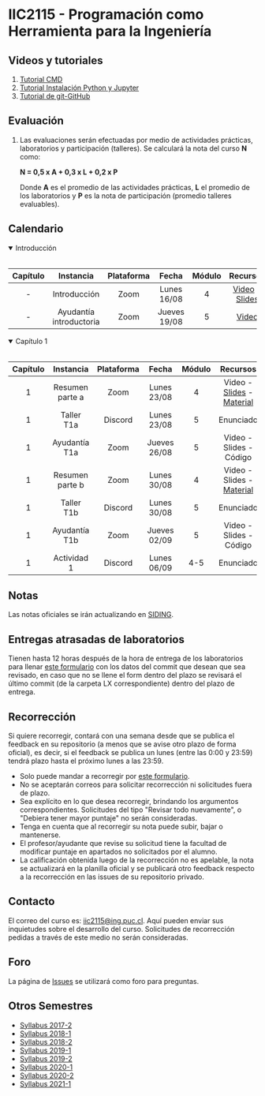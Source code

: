 # IIC2115 - Programación como Herramienta para la Ingeniería

## Videos y tutoriales

1. [Tutorial CMD](https://www.youtube.com/watch?v=qgFmMU6Pukc) 
1. [Tutorial Instalación Python y Jupyter](https://www.youtube.com/watch?v=FxHoi_ZRV4s) 
1. [Tutorial de git-GitHub](https://youtu.be/4WTjx_Rw65A)



## Evaluación

1. Las evaluaciones serán efectuadas por medio de actividades prácticas, laboratorios y participación (talleres). Se calculará la nota del curso **N** como:

    **N = 0,5 x A + 0,3 x L + 0,2 x P**

    Donde **A** es el promedio de las actividades prácticas, **L** el promedio de los laboratorios y **P** es la nota de participación (promedio talleres evaluables).


## Calendario 
<details open>
<summary>Introducción</summary>
<br>

| Capítulo |	Instancia             | Plataforma | Fecha         | Módulo | Recursos |
| :-:      | :-:                     | :-:        | :-:           | :-:    | :-:      |
| -        | Introducción            |  Zoom      | Lunes 16/08   | 4      | [Video](https://youtu.be/RC7LoZ0vef4) - [Slides](../../blob/main/Material%20de%20clases/Introducción.pdf) |
| -        | Ayudantía introductoria |  Zoom      | Jueves 19/08  | 5      | [Video](https://youtu.be/rAsvolgqnxs) |
</details>
   
<details open>
<summary>Capítulo 1</summary>
<br>

| Capítulo |	Instancia     | Plataforma | Fecha        | Módulo | Recursos |
| :-:      | :-:             | :-:        | :-:          | :-:    | :-:      |
| 1        | Resumen parte a |  Zoom    | Lunes 23/08  | 4      | Video - [Slides](../../blob/main/Material%20de%20clases/Capítulo%201/Parte%20a/Slides/01%20-%20Fundamentos%20de%20OOP.pdf) - [Material](../../tree/main/Material%20de%20clases/Capítulo%201/Parte%20a) |
| 1        | Taller T1a      |  Discord   | Lunes 23/08  | 5      | Enunciado |
| 1        | Ayudantía T1a   |  Zoom      | Jueves 26/08 | 5      | Video - Slides - Código |
| 1        | Resumen parte b |  Zoom      | Lunes 30/08  | 4      | Video - Slides - [Material](../../tree/main/Material%20de%20clases/Capítulo%201/Parte%20b) |
| 1        | Taller T1b      |  Discord   | Lunes 30/08  | 5      | Enunciado |
| 1        | Ayudantía T1b   |  Zoom      | Jueves 02/09 | 5      | Video - Slides - Código |
| 1        | Actividad 1     |  Discord   | Lunes 06/09  | 4-5    | Enunciado |
</details>

<!--
<details>
<summary>Capítulo 2</summary>
<br>
   
| Capítulo |	Instancia          | Plataforma | Fecha        | Módulo | Recursos |
| :-:      | :-:                  | :-:        | :-:          | :-:    | :-:      |
| 2        | Resumen parte a      |  Zoom      | Lunes 12/04  | 4      | [Video](https://youtu.be/qDUlhQFiST0) - [Slides](../../blob/main/Material%20de%20clases/Capítulo%202/Parte%20a/Slides/01%20-%20Estructuras%20de%20datos%20avanzadas.pdf) - [Código](../../tree/main/Material%20de%20clases/Cap%C3%ADtulo%202/Parte%20a) |
| 2        | Taller parte a       |  Discord   | Lunes 12/04  | 5      | [Enunciado](../../blob/main/Talleres/T2a/T2a.pdf) |
| 2        | Ayudantía parte a    |  Zoom      | Jueves 15/04 | 5      | [Video](https://youtu.be/TtDTYmKcCs0) - [Slides](https://github.com/IIC2115/Syllabus/blob/main/Ayudant%C3%ADas/T2a/Ay_T2a.pdf) - [Código](https://github.com/IIC2115/Syllabus/blob/main/Ayudant%C3%ADas/T2a/Ay_T2a.ipynb) |
| 2        | Resumen parte b      |  Zoom      | Lunes 19/04  | 4      | [Video](https://youtu.be/JxJX0Brp4ZY) - [Slides](../../blob/main/Material%20de%20clases/Capítulo%202/Parte%20b/Slides/01%20-%20Técnicas%20y%20Algoritmos.pdf) - [Código](../../tree/main/Material%20de%20clases/Cap%C3%ADtulo%202/Parte%20b) |
| 2        | Taller parte b       |  Discord   | Lunes 19/04  | 5      | [Enunciado](../../blob/main/Talleres/T2b/T2b.pdf) |
| 2        | Ayudantía parte b    |  Zoom      | Jueves 22/04 | 5      | [Video](https://youtu.be/1YAQDkBzpOE) - [Slides](https://github.com/IIC2115/Syllabus/blob/main/Ayudant%C3%ADas/T2b/Ay_T2b.pdf) - [Código](https://github.com/IIC2115/Syllabus/blob/main/Ayudant%C3%ADas/T2b/Ay_T2b.ipynb) |
| 2        | Actividad práctica   |  Discord   | Lunes 26/04  | 4-5    | [Enunciado](../../blob/main/Actividades%20Prácticas/A2/A2.pdf) |
| 2 - 3    | Lectura enunciado L1 |  Zoom      | Jueves 29/04 | 5      | [Video](https://youtu.be/2TonIlwAu08) - [Enunciado](../../blob/main/Laboratorios/L1/L1.pdf) |

</details>

<details>
<summary>Capítulo 3</summary>
<br>
   
| Capítulo |	Instancia        | Plataforma | Fecha        | Módulo | Recursos |
| :-:      | :-:                | :-:        | :-:          | :-:    | :-:      |
| 3        | Resumen parte a    |  Zoom      | Lunes 03/05  | 4      | [Video](https://youtu.be/wR_o-_U7bCY) - [Slides](../../blob/main/Material%20de%20clases/Capítulo%203/Parte%20a/Slides/01%20-%20Bases%20de%20datos%20relacionales.pdf) - [Código](../../tree/main/Material%20de%20clases/Capítulo%203/Parte%20a) |
| 3        | Taller parte a     |  Discord   | Lunes 03/05  | 5      | [Enunciado](../../blob/main/Talleres/T3a/T3a.pdf) |
| 3        | Ayudantía parte a  |  Zoom      | Jueves 06/05 | 5      | [Video](https://youtu.be/JcXo-jQWex8) - [Slides](../../blob/main/Ayudant%C3%ADas/T3a/Ay_T3a.pdf) - [Código](../../blob/main/Ayudant%C3%ADas/T3a/Ay_T3a.ipynb) |
| -        | Semana receso      |  -         | -            | -      | - |
| 3        | Resumen parte b    |  Zoom      | Lunes 17/05  | 4      | [Video](https://youtu.be/QU3c1winhzk) - [Slides](../../blob/main/Material%20de%20clases/Capítulo%203/Parte%20b/Slides/01%20-%20Consultas%20en%20SQL.pdf) - [Código](../../blob/main/Material%20de%20clases/Capítulo%203/Parte%20b/01%20-%20Consultas%20sobre%20bases%20de%20datos%20relacionales.ipynb) |
| 3        | Ejercicios parte b |  Zoom      | Lunes 17/05  | 5      | [Video](https://youtu.be/aqkHNvBtzPE) - [Código](../../tree/main/Material%20de%20clases/Capítulo%203/Parte%20b/Ejemplos) |
| 3        | Taller parte b     |  Discord   | Jueves 20/05 | 5      | [Enunciado](../../blob/main/Talleres/T3b/T3b.pdf) |
| 3        | Ayudantía parte b  |  Youtube   | Jueves 20/05 | -      | [Video](https://youtu.be/dFUTLExY-RI) - [Código](../../blob/main/Ayudantías/T3b/Ay_T3b.ipynb) |
| 3        | Actividad práctica |  Discord   | Lunes 24/05  | 4-5    | [Enunciado](../../blob/main/Actividades%20Pr%C3%A1cticas/A3/A3.pdf) |
| -        | Libre              | -          | Jueves 27/05 | -      |           |

</details>

<details>
<summary>Capítulo 4</summary>
<br>
   
| Capítulo |	Instancia          | Plataforma | Fecha        | Módulo | Recursos |
| :-:      | :-:                  | :-:        | :-:          | :-:    | :-:      |
| 4        | Resumen parte a      |  Zoom      | Lunes 31/05  | 4      | [Video](https://youtu.be/wzNrd-3q65s) - [Slides](../../blob/main/Material%20de%20clases/Capítulo%204/Parte%20a/Slides/01%20-%20Exploración%2C%20limpieza%20y%20depuración%20de%20datos.pdf) - [Código](../../tree/main/Material%20de%20clases/Capítulo%204/Parte%20a) |
| 4        | Taller parte a       |  Discord   | Lunes 31/05  | 5      | [Enunciado](../../blob/main/Talleres/T4a/T4a.pdf) |
| 4        | Ayudantía parte a    |  Zoom      | Jueves 03/06 | 5      | [Video](https://youtu.be/tpb3wL7QY5I) - [Código](../../blob/main/Ayudantías/T4a/Ay_T4a.ipynb) |
| 4        | Resumen parte b      |  Zoom      | Lunes 07/06  | 4      | [Video](https://youtu.be/jDaeLLpY7FU) - [Slides](../../blob/main/Material%20de%20clases/Capítulo%204/Parte%20b/Slides/01%20-%20Modelos%20predictivos%20con%20ML.pdf) - [Código](../../tree/main/Material%20de%20clases/Capítulo%204/Parte%20b) |
| 4        | Taller parte b       |  Discord   | Lunes 07/06  | 5      | [Enunciado](../../blob/main/Talleres/T4b/T4b.pdf) |
| 4        | Ayudantía parte b    |  Zoom      | Jueves 11/06 | 5      | [Video](https://youtu.be/sUbl5y4RwqE) - [Código](../../blob/main/Ayudantías/T4b/Ay_T4b.ipynb) |
| 4        | Actividad práctica   |  Discord   | Lunes 14/06  | 4-5    | [Enunciado](../../blob/main/Actividades%20Prácticas/A4/A4.pdf) |
| 4        | Lectura enunciado L2 |  Zoom      | Jueves 17/06 | 5      | [Video](https://youtu.be/XuoEn7_wRZI) - [Enunciado](../../blob/main/Laboratorios/L2/L2.pdf) |

</details>


<details>
<summary>Capítulo 5</summary>
<br>
   
| Capítulo |	Instancia          | Plataforma | Fecha        | Módulo | Recursos |
| :-:      | :-:                  | :-:        | :-:          | :-:    | :-:      |
| 4        | Lectura enunciado L2 |  Zoom      | Jueves 17/06 | 5      | [Video](https://youtu.be/XuoEn7_wRZI) - [Enunciado](../../blob/main/Laboratorios/L2/L2.pdf) |
| 5        | Resumen parte a y b (hasta 1:46:33)  |  Youtube   | -            | -      | [Video](https://youtu.be/NDnJn9QxKO8) - [Código a](../../tree/main/Material%20de%20clases/Capítulo%205/Parte%20a) - [Código b](../../tree/main/Material%20de%20clases/Capítulo%205/Parte%20b)|
| -        | Feriado       |  -   | Lunes 21/05  | -      | - |
| -        | Feriado     |  -      | Jueves 24/06 | -      | -  |
| -        | Feriado              |  -         | Lunes 28/06  | -      | - |
| 5        | Ayudantía preparación A5    |  Zoom      | Jueves 01/07 | 5      | [Video](https://youtu.be/1IafpcV-9YI) - [Enunciado](https://github.com/IIC2115/Syllabus/blob/main/Ayudant%C3%ADas/T5/Enunciado_Ay_C5.pdf) - [Código](https://github.com/IIC2115/Syllabus/blob/main/Ayudant%C3%ADas/T5/Ay_C5.ipynb) |
| 5        | Actividad práctica   |  Discord   | Lunes 05/07  | 4-5    | [Enunciado](https://github.com/IIC2115/Syllabus/blob/main/Actividades%20Pr%C3%A1cticas/A5/A5.pdf) |
| 4        | Entrega L2           | -          | Viernes 16/07 | -      |           |


</details>
-->

## Notas
Las notas oficiales se irán actualizando en [SIDING](https://www.ing.uc.cl/#SIDING).


## Entregas atrasadas de laboratorios
Tienen hasta 12 horas después de la hora de entrega de los laboratorios para llenar [este formulario](https://docs.google.com/forms/d/1no0BQIlv5ET1iAvhJAw8lqec1CX-VE6IQz71t4CQyr0/edit) con los datos del commit que desean que sea revisado, en caso que no se llene el form dentro del plazo se revisará el último commit (de la carpeta LX correspondiente) dentro del plazo de entrega.


## Recorrección

Si quiere recorregir, contará con una semana desde que se publica el feedback en su repositorio (a menos que se avise otro plazo de forma oficial), es decir, si el feedback se publica un lunes (entre las 0:00 y 23:59) tendrá plazo hasta el próximo lunes a las 23:59.
* Solo puede mandar a recorregir por [este formulario](https://docs.google.com/forms/d/1i1peDx2b5F5CyQd5SGgA2eaBBxkE0_3KXkbeJtPdbJg).
* No se aceptarán correos para solicitar recorrección ni solicitudes fuera de plazo.
* Sea explícito en lo que desea recorregir, brindando los argumentos correspondientes. Solicitudes del tipo "Revisar todo nuevamente", o "Debiera tener mayor puntaje" no serán consideradas.
* Tenga en cuenta que al recorregir su nota puede subir, bajar o mantenerse.
* El profesor/ayudante que revise su solicitud tiene la facultad de modificar puntaje en apartados no solicitados por el alumno. 
* La calificación obtenida luego de la recorrección no es apelable, la nota se actualizará en la planilla oficial y se publicará otro feedback respecto a la recorrección en las issues de su repositorio privado.

## Contacto

El correo del curso es: iic2115@ing.puc.cl. Aquí pueden enviar sus inquietudes sobre el desarrollo del curso. Solicitudes de recorrección pedidas a través de este medio no serán consideradas.

## Foro

La página de [Issues](../../issues) se utilizará como foro para preguntas.

## Otros Semestres

* [Syllabus 2017-2](https://github.com/IIC2115/Syllabus-2017-2)
* [Syllabus 2018-1](https://github.com/IIC2115/Syllabus-2018-1)
* [Syllabus 2018-2](https://github.com/IIC2115/Syllabus-2018-2)
* [Syllabus 2019-1](https://github.com/IIC2115/Syllabus-2019-1)
* [Syllabus 2019-2](https://github.com/IIC2115/Syllabus-2019-2)
* [Syllabus 2020-1](https://github.com/IIC2115/Syllabus-2020-1)
* [Syllabus 2020-2](https://github.com/IIC2115/Syllabus-2020-2)
* [Syllabus 2021-1](https://github.com/IIC2115/Syllabus-2021-1)
